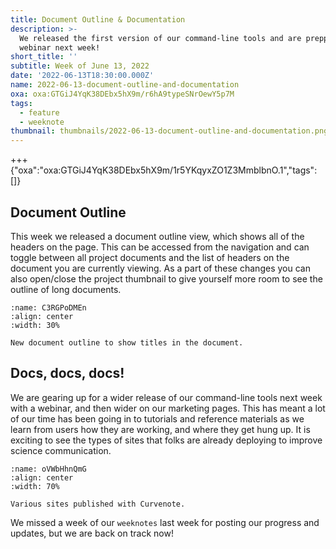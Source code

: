 ```yaml
---
title: Document Outline & Documentation
description: >-
  We released the first version of our command-line tools and are prepping for a
  webinar next week!
short_title: ''
subtitle: Week of June 13, 2022
date: '2022-06-13T18:30:00.000Z'
name: 2022-06-13-document-outline-and-documentation
oxa: oxa:GTGiJ4YqK38DEbx5hX9m/r6hA9typeSNrOewY5p7M
tags:
  - feature
  - weeknote
thumbnail: thumbnails/2022-06-13-document-outline-and-documentation.png
---
```


+++ {"oxa":"oxa:GTGiJ4YqK38DEbx5hX9m/1r5YKqyxZO1Z3MmblbnO.1","tags":[]}

## Document Outline

This week we released a document outline view, which shows all of the headers on the page. This can be accessed from the navigation and can toggle between all project documents and the list of headers on the document you are currently viewing. As a part of these changes you can also open/close the project thumbnail to give yourself more room to see the outline of long documents.

```{figure} images/GTGiJ4YqK38DEbx5hX9m-I1hg40jx2iKVxhfLgDYO-v1.gif
:name: C3RGPoDMEn
:align: center
:width: 30%

New document outline to show titles in the document.
```

## Docs, docs, docs!

We are gearing up for a wider release of our command-line tools next week with a webinar, and then wider on our marketing pages. This has meant a lot of our time has been going in to tutorials and reference materials as we learn from users how they are working, and where they get hung up. It is exciting to see the types of sites that folks are already deploying to improve science communication.

```{figure} images/GTGiJ4YqK38DEbx5hX9m-TyOCW6y9kVSWyylBW5eP-v1.png
:name: oVWbHhnQmG
:align: center
:width: 70%

Various sites published with Curvenote.
```

We missed a week of our `weeknotes` last week for posting our progress and updates, but we are back on track now!
